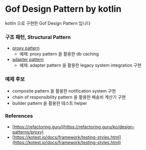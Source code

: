 # Gof Design Pattern by kotlin

kotlin 으로 구현한 Gof Design Pattern 입니다

### 구조 패턴, Structural Pattern

- [proxy pattern](https://github.com/dhslrl321/gof-design-pattern/tree/master/structural/proxy)
  - 예제: proxy pattern 을 활용한 db caching
- [adapter pattern](https://github.com/dhslrl321/gof-design-pattern/tree/master/structural/adapter)
  - 예제: adapter pattern 을 활용한 legacy system integration 구현 

### 예제 후보

- composite pattern 을 활용한 notification system 구현
- chain of responsibility pattern 을 활용한 배송비 계산기 구현
- builder pattern 을 활용한 테스트 helper 

### References

- [https://refactoring.guru](https://refactoring.guru/ko/design-patterns/proxy)
- [https://kotest.io/docs/framework/testing-styles.html](https://kotest.io/docs/framework/testing-styles.html)